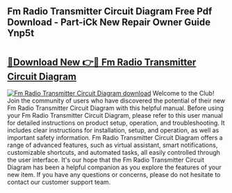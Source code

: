## Fm Radio Transmitter Circuit Diagram Free Pdf Download - Part-iCk New Repair Owner Guide Ynp5t

# <h2><a href="http://dfo9c3.blite.top/?on=Fm+Radio+Transmitter+Circuit+Diagram">🔗Download New 👉🔴 Fm Radio Transmitter Circuit Diagram</a></h2>

[![Fm Radio Transmitter Circuit Diagram download](https://i.imgur.com/lujVjoI.png)](http://dfo9c3.blite.top/?on=Fm+Radio+Transmitter+Circuit+Diagram)
Welcome to the Club! Join the community of users who have discovered the potential of their new Fm Radio Transmitter Circuit Diagram with this helpful manual. Before using your Fm Radio Transmitter Circuit Diagram, please refer to this user manual for detailed instructions on product setup, operation, and troubleshooting. It includes clear instructions for installation, setup, and operation, as well as important safety information. Fm Radio Transmitter Circuit Diagram offers a range of advanced features, such as virtual assistant, smart notifications, customizable shortcuts, and automated tasks, all easily controlled through the user interface. It's our hope that the Fm Radio Transmitter Circuit Diagram has been a helpful companion as you explore the features of your new item. If you have any questions or concerns, please do not hesitate to contact our customer support team.

